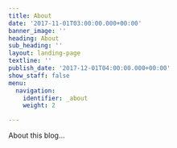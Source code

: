 ```yaml
---
title: About
date: '2017-11-01T03:00:00.000+00:00'
banner_image: ''
heading: About
sub_heading: ''
layout: landing-page
textline: ''
publish_date: '2017-12-01T04:00:00.000+00:00'
show_staff: false
menu:
  navigation:
    identifier: _about
    weight: 2

---
```

About this blog...